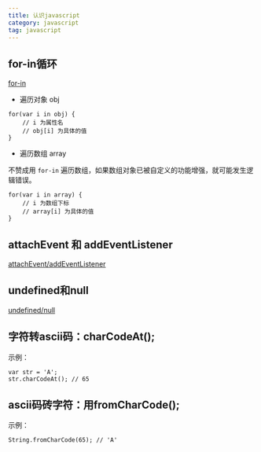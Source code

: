 ```yaml
---
title: 认识javascript
category: javascript
tag: javascript
---
```


## for-in循环

[for-in](http://www.nowamagic.net/librarys/veda/detail/1625)

+ 遍历对象 obj

~~~
for(var i in obj) {
    // i 为属性名
    // obj[i] 为具体的值
}
~~~

+ 遍历数组 array

不赞成用 `for-in` 遍历数组，如果数组对象已被自定义的功能增强，就可能发生逻辑错误。

~~~
for(var i in array) {
    // i 为数组下标
    // array[i] 为具体的值
}
~~~

## attachEvent 和 addEventListener

[attachEvent/addEventListener](http://blog.163.com/wangzhengquan85@126/blog/static/36082995201011812341235/)

## undefined和null

[undefined/null](http://www.jb51.net/article/24959.htm)

## 字符转ascii码：charCodeAt();

示例：

~~~
var str = 'A';
str.charCodeAt(); // 65
~~~

## ascii码砖字符：用fromCharCode();

示例：

~~~
String.fromCharCode(65); // 'A'
~~~
